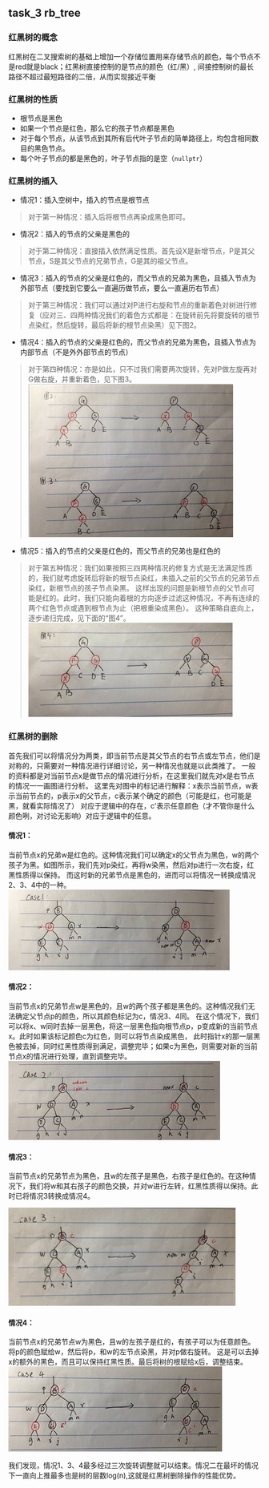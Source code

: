 ## task_3 rb_tree

### 红黑树的概念
红黑树在二叉搜索树的基础上增加一个存储位置用来存储节点的颜色，每个节点不是red就是black；红黑树直接控制的是节点的颜色（红/黑）,
间接控制树的最长路径不超过最短路径的二倍，从而实现接近平衡

### 红黑树的性质
* 根节点是黑色
* 如果一个节点是红色，那么它的孩子节点都是黑色
* 对于每个节点，从该节点到其所有后代叶子节点的简单路径上，均包含相同数目的黑色节点。
* 每个叶子节点的都是黑色的，叶子节点指的是空（`nullptr`）

### 红黑树的插入

* 情况1：插入空树中，插入的节点是根节点 
>对于第一种情况：插入后将根节点再染成黑色即可。
* 情况2：插入的节点的父亲是黑色的
>对于第二种情况：直接插入依然满足性质。首先设X是新增节点，P是其父节点，S是其父节点的兄弟节点，G是其的祖父节点。
* 情况3：插入的节点的父亲是红色的，而父节点的兄弟为黑色，且插入节点为外部节点（要找到它要么一直遍历做节点，要么一直遍历右节点）
>对于第三种情况：我们可以通过对P进行右旋和节点的重新着色对树进行修复（应对三、四两种情况我们的着色方式都是：在旋转前先将要旋转的根节点染红，然后旋转，最后将新的根节点染黑）见下图2。
* 情况4：插入的节点的父亲是红色的，而父节点的兄弟为黑色，且插入节点为内部节点（不是外外部节点的节点）
>对于第四种情况：亦是如此，只不过我们需要两次旋转，先对P做左旋再对G做右旋，并重新着色，见下图3。
![img.png](images/img.png)
* 情况5：插入的节点的父亲是红色的，而父节点的兄弟也是红色的
>对于第五种情况：我们如果按照三四两种情况的修复方式是无法满足性质的，我们就考虑旋转后将新的根节点染红，未插入之前的父节点的兄弟节点染红，新根节点的孩子节点染黑。
这样出现的问题是新根节点的父节点可能是红的。此时，我们只能向着根的方向逐步过滤这种情况，不再有连续的两个红色节点或遇到根节点为止（把根重染成黑色）。
这种策略自底向上，逐步递归完成，见下面的“图4”。
![img_1.png](images/img_1.png)

### 红黑树的删除

首先我们可以将情况分为两类，即当前节点是其父节点的右节点或左节点，他们是对称的，只需要对一种情况进行详细讨论，另一种情况也就是以此类推了。
一般的资料都是对当前节点x是做节点的情况进行分析，在这里我们就先对x是右节点的情况一一画图进行分析。
这里先对图中的标记进行解释：x表示当前节点，w表示当前节点的，p表示x的父节点，c表示某个确定的颜色（可能是红，也可能是黑，就看实际情况了）
对应于逻辑中的存在，c'表示任意颜色（才不管你是什么颜色咧，对讨论无影响）对应于逻辑中的任意。

#### 情况1：
当前节点x的兄弟w是红色的。这种情况我们可以确定x的父节点为黑色，w的两个孩子为黑。如图所示，我们先对p染红，再将w染黑，然后对p进行一次右旋，红黑性质得以保持。
而这时新的兄弟节点是黑色的，进而可以将情况一转换成情况2、3、4中的一种。
![img_2.png](images/img_2.png)
#### 情况2：
当前节点x的兄弟节点w是黑色的，且w的两个孩子都是黑色的。这种情况我们无法确定父节点p的颜色，所以其颜色标记为c，情况3、4同。
在这个情况下，我们可以将x、w同时去掉一层黑色，将这一层黑色指向根节点p，p变成新的当前节点x。此时如果该标记颜色c为红色，则可以将节点染成黑色，
此时指针x的那一层黑色被去掉，同时红黑性质得到满足，调整完毕；如果c为黑色，则需要对新的当前节点x的情况进行处理，直到调整完毕。
![img_3.png](images/img_3.png)
#### 情况3：
当前节点x的兄弟节点为黑色，且w的左孩子是黑色，右孩子是红色的。在这种情况下，我们将w和其右孩子的颜色交换，并对w进行左转，红黑性质得以保持。此时已将情况3转换成情况4。

![img_4.png](images/img_4.png)
#### 情况4：
当前节点x的兄弟节点w为黑色，且w的左孩子是红的，有孩子可以为任意颜色。将p的颜色赋给w，然后将p，和w的左节点染黑，并对p做右旋转。
这是可以去掉x的额外的黑色，而且可以保持红黑性质。最后将树的根赋给x后，调整结束。
![img_5.png](images/img_5.png)

我们发现，情况1、3、4最多经过三次旋转调整就可以结束。情况二在最坏的情况下一直向上推最多也是树的层数log(n),这就是红黑树删除操作的性能优势。